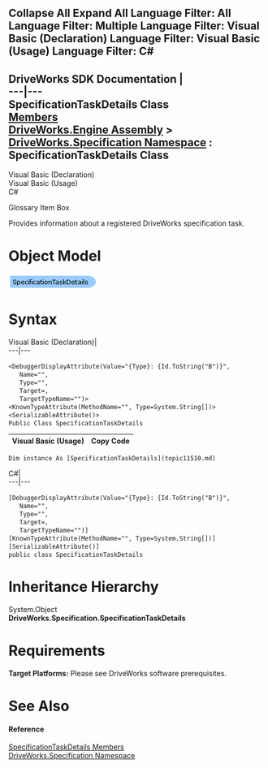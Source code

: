        

 Collapse All Expand All  Language Filter: All  Language Filter: Multiple  Language Filter: Visual Basic (Declaration) Language Filter: Visual Basic (Usage) Language Filter: C#  
---  
DriveWorks SDK Documentation  |   
---|---  
SpecificationTaskDetails Class   
[Members](topic11511.md)   
[DriveWorks.Engine Assembly](topic2156.md) > [DriveWorks.Specification Namespace](topic10764.md) : SpecificationTaskDetails Class  
---  
  
Visual Basic (Declaration)    
Visual Basic (Usage)    
C# 

Glossary Item Box

Provides information about a registered DriveWorks specification task. 

# Object Model

![](dotnetdiagramimages/image586.png)

# Syntax

Visual Basic (Declaration)|   
---|---  
      
    
    <DebuggerDisplayAttribute(Value="{Type}: {Id.ToString("B")}", 
       Name="", 
       Type="", 
       Target=, 
       TargetTypeName="")>
    <KnownTypeAttribute(MethodName="", Type=System.String[])>
    <SerializableAttribute()>
    Public Class SpecificationTaskDetails   
  
Visual Basic (Usage)| Copy Code  
---|---  
      
    
    Dim instance As [SpecificationTaskDetails](topic11510.md)  
  
C#|   
---|---  
      
    
    [DebuggerDisplayAttribute(Value="{Type}: {Id.ToString("B")}", 
       Name="", 
       Type="", 
       Target=, 
       TargetTypeName="")]
    [KnownTypeAttribute(MethodName="", Type=System.String[])]
    [SerializableAttribute()]
    public class SpecificationTaskDetails   
  
# Inheritance Hierarchy

System.Object  
**DriveWorks.Specification.SpecificationTaskDetails**  


# Requirements

**Target Platforms:** Please see DriveWorks software prerequisites.

# See Also

#### Reference

[SpecificationTaskDetails Members](topic11511.md)   
[DriveWorks.Specification Namespace](topic10764.md)


